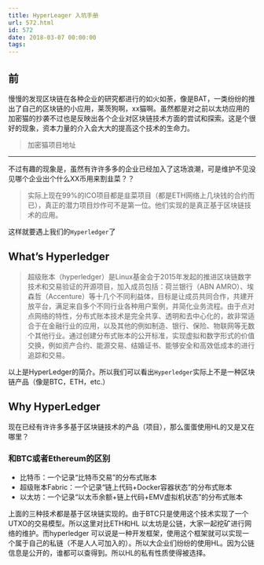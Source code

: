 ```yaml
---
title: HyperLeager 入坑手册
url: 572.html
id: 572
date: 2018-03-07 00:00:00
tags:
---
```


[](https://www.diglp.xyz/2018/03/07/HyperLedger/#%E5%89%8D "前")前
----------------------------------------------------------------

慢慢的发现区块链在各种企业的研究都进行的如火如荼，像是BAT，一类纷纷的推出了自己的区块链的小应用，莱茨狗啊，xx猫啊。虽然都是对之前以太坊应用的加密猫的抄袭不过也是反映出各个企业对区块链技术方面的尝试和探索。这是个很好的现象，资本力量的介入会大大的提高这个技术的生命力。

> 加密猫项目地址

* * *

不过有趣的现象是，虽然有许许多多的企业已经加入了这场浪潮，可是维护不见没见哪个企业出个什么XX币用来割韭菜？？

> 实际上现在99%的ICO项目都是韭菜项目（都是ETH网络上几块钱的合约而已），真正的潜力项目炒作可不是第一位。他们实现的是真正基于区块链技术的应用。

这样就要遇上我们的`Hyperledger`了

[](https://www.diglp.xyz/2018/03/07/HyperLedger/#What%E2%80%99s-Hyperledger "What’s Hyperledger")What’s Hyperledger
-------------------------------------------------------------------------------------------------------------------

> 超级账本（hyperledger）是Linux基金会于2015年发起的推进区块链数字技术和交易验证的开源项目，加入成员包括：荷兰银行（ABN AMRO）、埃森哲（Accenture）等十几个不同利益体，目标是让成员共同合作，共建开放平台，满足来自多个不同行业各种用户案例，并简化业务流程。由于点对点网络的特性，分布式账本技术是完全共享、透明和去中心化的，故非常适合于在金融行业的应用，以及其他的例如制造、银行、保险、物联网等无数个其他行业。通过创建分布式账本的公开标准，实现虚拟和数字形式的价值交换，例如资产合约、能源交易、结婚证书、能够安全和高效低成本的进行追踪和交易。

以上是HyperLedger的简介。所以我们可以看出`Hyperledger`实际上不是一种区块链产品（像是BTC，ETH，etc.）

[](https://www.diglp.xyz/2018/03/07/HyperLedger/#Why-HyperLedger "Why HyperLedger")Why HyperLedger
--------------------------------------------------------------------------------------------------

现在已经有许许多多基于区块链技术的产品（项目），那么蛋蛋使用HL的又是又在哪里？

### [](https://www.diglp.xyz/2018/03/07/HyperLedger/#%E5%92%8CBTC%E6%88%96%E8%80%85Ethereum%E7%9A%84%E5%8C%BA%E5%88%AB "和BTC或者Ethereum的区别")和BTC或者Ethereum的区别

*   比特币：一个记录“比特币交易”的分布式账本
*   超级账本Fabric：一个记录“链上代码+Docker容器状态”的分布式账本
*   以太坊：一个记录“以太币余额+链上代码+EMV虚拟机状态”的分布式账本

上面的三种技术都是基于区块链实现的。由于BTC只是使用这个技术实现了一个UTXO的交易模型。所以这里对比ETH和HL 以太坊是公链，大家一起挖矿进行网络的维护。而hyperledger 可以说是一种开发框架，使用这个框架就可以实现一个属于自己的私链（不是人人可加入的）。所以大企业们纷纷的使用HL。因为公链信息是公开的，谁都可以查得到。所以HL的私有性质使得被选择。